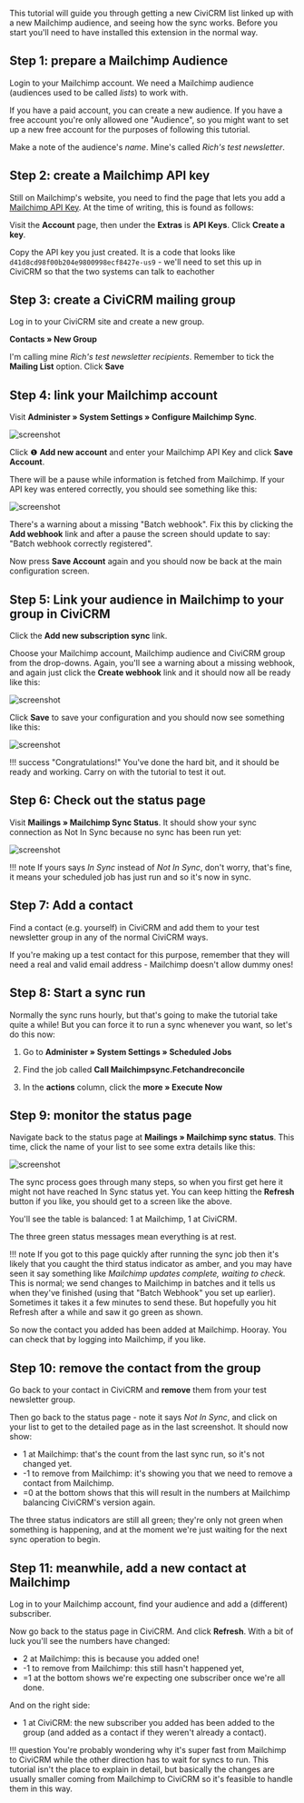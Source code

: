 This tutorial will guide you through getting a new CiviCRM list linked up with a new Mailchimp audience, and seeing how the sync works. Before you start you'll need to have installed this extension in the normal way.

## Step 1: prepare a Mailchimp Audience

Login to your Mailchimp account. We need a Mailchimp audience (audiences used to be called *lists*) to work with.

If you have a paid account, you can create a new audience. If you have a free account you're only allowed one "Audience", so you might want to set up a new free account for the purposes of following this tutorial.

Make a note of the audience's *name*. Mine's called *Rich's test newsletter*.


## Step 2: create a Mailchimp API key

Still on Mailchimp's website, you need to find the page that lets you add a [Mailchimp API Key](https://mailchimp.com/help/about-api-keys/ "Link to Mailchimp help article explaining what these are"). At the time of writing, this is found as follows:

Visit the **Account** page, then under the **Extras** is **API Keys**. Click **Create a key**.

Copy the API key you just created. It is a code that looks like
`d41d8cd98f00b204e9800998ecf8427e-us9` - we'll need to set this up in CiviCRM so that the two systems can talk to eachother

## Step 3: create a CiviCRM mailing group

Log in to your CiviCRM site and create a new group.

**Contacts » New Group**

I'm calling mine *Rich's test newsletter recipients*. Remember to tick the **Mailing List** option. Click **Save**

## Step 4: link your Mailchimp account

Visit **Administer » System Settings » Configure Mailchimp Sync**.

![screenshot](./config-screen-blank.png)

Click ❶ **Add new account** and enter your Mailchimp API Key and
click **Save Account**.

There will be a pause while information is fetched from Mailchimp. If your API key was entered correctly, you should see something like this:

![screenshot](./config-adding-account.png)

There's a warning about a missing "Batch webhook". Fix this by clicking the **Add webhook** link and after a pause the screen should update to say: "Batch webhook correctly registered".

Now press **Save Account** again and you should now be back at the main configuration screen.

## Step 5: Link your audience in Mailchimp to your group in CiviCRM

Click the **Add new subscription sync** link.

Choose your Mailchimp account, Mailchimp audience and CiviCRM group from the drop-downs. Again, you'll see a warning about a missing webhook, and again just click the **Create webhook** link and it should now all be ready like this:

![screenshot](./config-link-list.png)

Click **Save** to save your configuration and you should now see something like this:

![screenshot](./config-tutorial-complete.png)


!!! success "Congratulations!"
    You've done the hard bit, and it should be ready and working. Carry on with the tutorial to test it out.


## Step 6: Check out the status page

Visit **Mailings » Mailchimp Sync Status**. It should show your sync connection as Not In Sync because no sync has been run yet:

![screenshot](status-tutorial-1.png)

!!! note
    If yours says *In Sync* instead of *Not In Sync*, don't worry, that's fine, it means your scheduled job has just run and so it's now in sync.


## Step 7: Add a contact

Find a contact (e.g. yourself) in CiviCRM and add them to your test newsletter group in any of the normal CiviCRM ways.

If you're making up a test contact for this purpose, remember that they will need a real and valid email address - Mailchimp doesn't allow dummy ones!


## Step 8: Start a sync run

Normally the sync runs hourly, but that's going to make the tutorial take quite a while! But you can force it to run a sync whenever you want, so let's do this now:

1. Go to **Administer » System Settings » Scheduled Jobs**

2. Find the job called **Call Mailchimpsync.Fetchandreconcile**

3. In the **actions** column, click the **more » Execute Now**


## Step 9: monitor the status page

Navigate back to the status page at **Mailings » Mailchimp sync status**. This time, click the name of your list to see some extra details like this:

![screenshot](./status-tutorial-2.png)

The sync process goes through many steps, so when you first get here it might not have reached In Sync status yet. You can keep hitting the **Refresh** button if you like, you should get to a screen like the above.

You'll see the table is balanced: 1 at Mailchimp, 1 at CiviCRM.

The three green status messages mean everything is at rest.

!!! note
    If you got to this page quickly after running the sync job then it's likely that you caught the third status indicator as amber, and you may have seen it say something like *Mailchimp updates complete, waiting to check.* This is normal; we send changes to Mailchimp in batches and it tells us when they've finished (using that "Batch Webhook" you set up earlier). Sometimes it takes it a few minutes to send these. But hopefully you hit Refresh after a while and saw it go green as shown.

So now the contact you added has been added at Mailchimp. Hooray. You can check that by logging into Mailchimp, if you like.

## Step 10: remove the contact from the group

Go back to your contact in CiviCRM and **remove** them from your test newsletter group.

Then go back to the status page - note it says *Not In Sync*, and click on your list to get to the detailed page as in the last screenshot. It should now show:

- 1 at Mailchimp: that's the count from the last sync run, so it's not changed yet.
- -1 to remove from Mailchimp: it's showing you that we need to remove a contact from Mailchimp.
- =0 at the bottom shows that this will result in the numbers at Mailchimp balancing CiviCRM's version again.

The three status indicators are still all green; they're only not green when something is happening, and at the moment we're just waiting for the next sync operation to begin.

## Step 11: meanwhile, add a new contact at Mailchimp

Log in to your Mailchimp account, find your audience and add a (different) subscriber.

Now go back to the status page in CiviCRM. And click **Refresh**. With a bit of luck you'll see the numbers have changed:

- 2 at Mailchimp: this is because you added one!
- -1 to remove from Mailchimp: this still hasn't happened yet,
- =1 at the bottom shows we're expecting one subscriber once we're all done.

And on the right side:

- 1 at CiviCRM: the new subscriber you added has been added to the group (and added as a contact if they weren't already a contact).

!!! question
    You're probably wondering why it's super fast from Mailchimp to CiviCRM while the other direction has to wait for syncs to run. This tutorial isn't the place to explain in detail, but basically the changes are usually smaller coming from Mailchimp to CiviCRM so it's feasible to handle them in this way.




